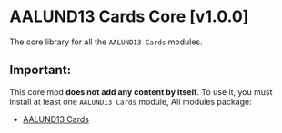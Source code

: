 # AALUND13 Cards Core [v1.0.0]

The core library for all the `AALUND13 Cards` modules.

## Important:

This core mod **does not add any content by itself**.
To use it, you must install at least one `AALUND13 Cards` module, All modules package:

- [AALUND13 Cards](https://thunderstore.io/c/rounds/p/AALUND13/AALUND13_Cards/)
